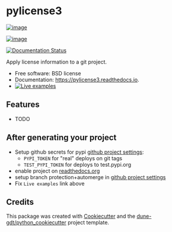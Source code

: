 pylicense3
=========

[![image](https://img.shields.io/pypi/v/pylicense3.svg)](https://pypi.python.org/pypi/pylicense3)

[![image](https://github.com/dune-gdt/pylicense3/workflows/pytest/badge.svg)](https://github.com/dune-gdt/pylicense3/actions)

[![Documentation Status](https://readthedocs.org/projects/pylicense3/badge/?version=latest)](https://pylicense3.readthedocs.io/en/latest/?badge=latest)


Apply license information to a git project.

-   Free software: BSD license
-   Documentation: <https://pylicense3.readthedocs.io>.
-   [![Live examples](https://mybinder.org/badge_logo.svg)](https://mybinder.org/v2/gh/dune-gdt/pylicense3/HEAD?filepath=docs%2Fexamples%2F)


Features
--------

-   TODO

After generating your project
-----------------------------

- Setup github secrets for pypi [github project settings](https://github.com/dune-gdt/pylicense3/settings/secrets/actions/new):
   - `PYPI_TOKEN` for "real" deploys on git tags
   - `TEST_PYPI_TOKEN` for deploys to test.pypi.org
- enable project on [readthedocs.org](https://readthedocs.org/dashboard/import/?)
- setup branch protection+automerge in [github project settings](https://github.com/dune-gdt/pylicense3/settings/branches)
- Fix `Live examples` link above


Credits
-------

This package was created with
[Cookiecutter](https://github.com/audreyr/cookiecutter) and the
[dune-gdt/python_cookiecutter](https://github.com/dune-gdt/python_cookiecutter)
project template.
